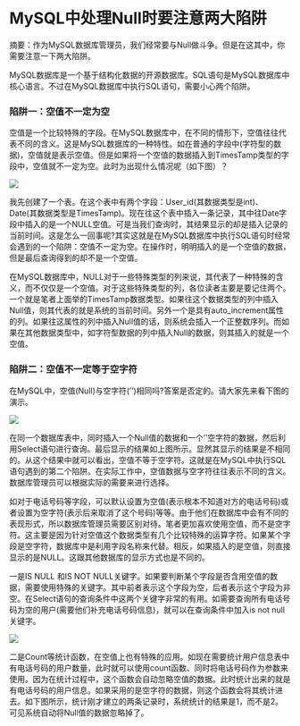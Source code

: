 # MySQL中处理Null时要注意两大陷阱

摘要：作为MySQL数据库管理员，我们经常要与Null做斗争。但是在这其中，你需要注意一下两大陷阱。

MySQL数据库是一个基于结构化数据的开源数据库。SQL语句是MySQL数据库中核心语言。不过在MySQL数据库中执行SQL语句，需要小心两个陷阱。

### 陷阱一：空值不一定为空

空值是一个比较特殊的字段。在MySQL数据库中，在不同的情形下，空值往往代表不同的含义。这是MySQL数据库的一种特性。如在普通的字段中(字符型的数据)，空值就是表示空值。但是如果将一个空值的数据插入到TimesTamp类型的字段中，空值就不一定为空。此时为出现什么情况呢（如下图）？

![](http://biang.io/biangpic/blog/12a55402d567c11accb2457cfb9d2042.jpg)

我先创建了一个表。在这个表中有两个字段：User_id(其数据类型是int)、Date(其数据类型是TimesTamp)。现在往这个表中插入一条记录，其中往Date字段中插入的是一个NULL空值。可是当我们查询时，其结果显示的却是插入记录的当前时间。这是怎么一回事呢?其实这就是在MySQL数据库中执行SQL语句时经常会遇到的一个陷阱：空值不一定为空。在操作时，明明插入的是一个空值的数据，但是最后查询得到的却不是一个空值。

在MySQL数据库中，NULL对于一些特殊类型的列来说，其代表了一种特殊的含义，而不仅仅是一个空值。对于这些特殊类型的列，各位读者主要是要记住两个。一个就是笔者上面举的TimesTamp数据类型。如果往这个数据类型的列中插入Null值，则其代表的就是系统的当前时间。另外一个是具有auto_increment属性的列。如果往这属性的列中插入Null值的话，则系统会插入一个正整数序列。而如果在其他数据类型中，如字符型数据的列中插入Null的数据，则其插入的就是一个空值。

### 陷阱二：空值不一定等于空字符

在MySQL中，空值(Null)与空字符(’’)相同吗?答案是否定的。请大家先来看下图的演示。

![](http://biang.io/biangpic/blog/03219b455b7d15fff61c3caf37586695.jpg)

在同一个数据库表中，同时插入一个Null值的数据和一个’’空字符的数据，然后利用Select语句进行查询。最后显示的结果如上图所示。显然其显示的结果是不相同的。从这个结果中就可以看出，空值不等于空字符。这就是在MySQL中执行SQL语句遇到的第二个陷阱。在实际工作中，空值数据与空字符往往表示不同的含义。数据库管理员可以根据实际的需要来进行选择。

如对于电话号码等字段，可以默认设置为空值(表示根本不知道对方的电话号码)或者设置为空字符(表示后来取消了这个号码)等等。由于他们在数据库中会有不同的表现形式，所以数据库管理员需要区别对待。笔者更加喜欢使用空值，而不是空字符。这主要是因为针对空值这个数据类型有几个比较特殊的运算字符。如果某个字段是空字符，数据库中是利用字段名称来代替。相反，如果插入的是空值，则直接显示的是NULL。这跟其他数据库的显示方式也是不同的。

一是IS NULL 和IS NOT NULL关键字。如果要判断某个字段是否含用空值的数据，需要使用特殊的关键字。其中前者表示这个字段为空，后者表示这个字段为非空。在Select语句的查询条件中这两个关键字非常的有用。如需要查询所有电话号码为空的用户(需要他们补充电话号码信息)，就可以在查询条件中加入is not null关键字。

![](http://biang.io/biangpic/blog/36163ede5958740ff928896097726003.jpg)

二是Count等统计函数，在空值上也有特殊的应用。如现在需要统计用户信息表中有电话号码的用户数量，此时就可以使用count函数、同时将电话号码作为参数来使用。因为在统计过程中，这个函数会自动忽略空值的数据。此时统计出来的就是有电话号码的用户信息。如果采用的是空字符的数据，则这个函数会将其统计进去。如下图所示，统计刚才建立的两条记录时，系统统计的结果是1，而不是2。可见系统自动将Null值的数据忽略掉了。
